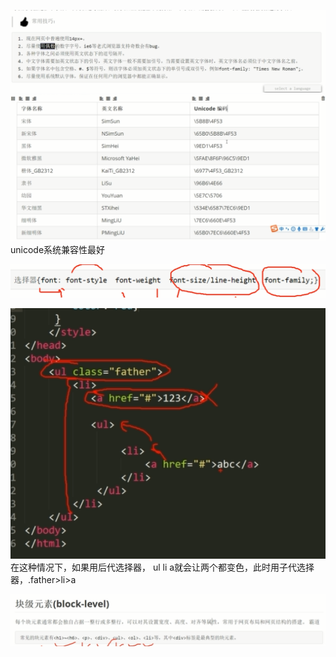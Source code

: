 ![](images\1.PNG)
![](images\2.PNG)
unicode系统兼容性最好

![](images\3.PNG)

![](images\4.PNG)
在这种情况下，如果用后代选择器， ul li a就会让两个都变色，此时用子代选择器，.father>li>a

![](images\5.PNG)